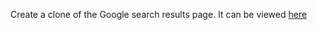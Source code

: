 Create a clone of the Google search results page. It can be viewed [here](https://thatdudemitch.github.io/google_searchpage/)
